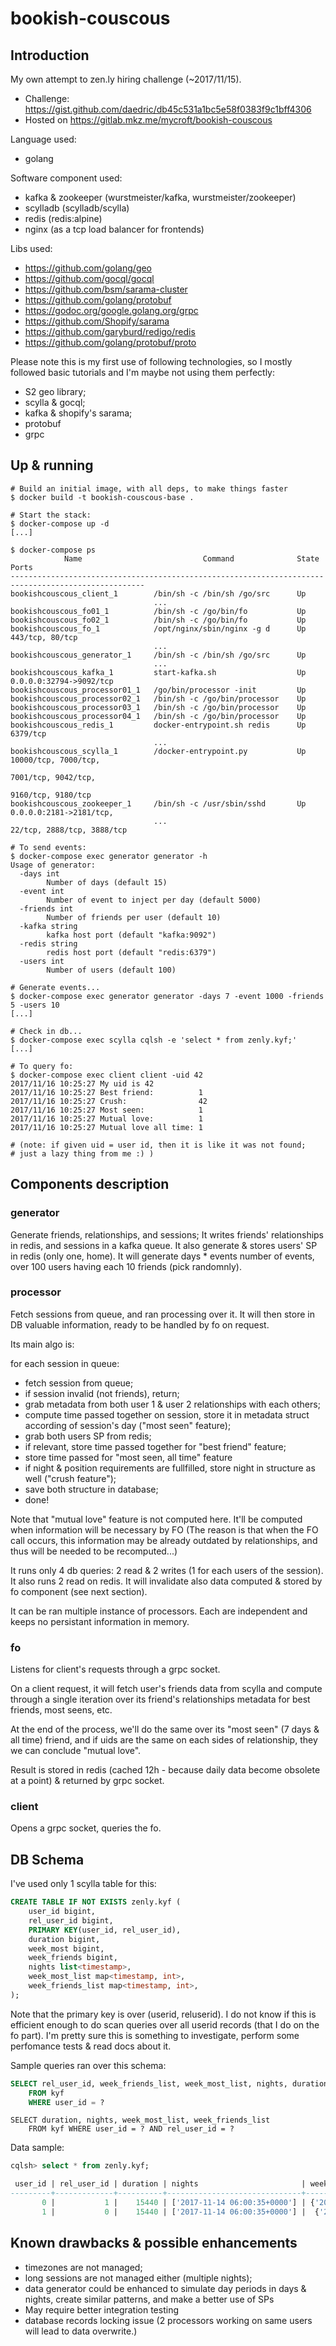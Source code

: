 bookish-couscous
================

## Introduction

My own attempt to zen.ly hiring challenge (~2017/11/15).

- Challenge: https://gist.github.com/daedric/db45c531a1bc5e58f0383f9c1bff4306
- Hosted on https://gitlab.mkz.me/mycroft/bookish-couscous

Language used:

- golang

Software component used:

- kafka & zookeeper (wurstmeister/kafka, wurstmeister/zookeeper)
- scylladb (scylladb/scylla)
- redis (redis:alpine)
- nginx (as a tcp load balancer for frontends)

Libs used:

- https://github.com/golang/geo
- https://github.com/gocql/gocql
- https://github.com/bsm/sarama-cluster
- https://github.com/golang/protobuf
- https://godoc.org/google.golang.org/grpc
- https://github.com/Shopify/sarama
- https://github.com/garyburd/redigo/redis
- https://github.com/golang/protobuf/proto

Please note this is my first use of following technologies, so I mostly
followed basic tutorials and I'm maybe not using them perfectly:

- S2 geo library;
- scylla & gocql;
- kafka & shopify's sarama;
- protobuf
- grpc


## Up & running

```shell
# Build an initial image, with all deps, to make things faster
$ docker build -t bookish-couscous-base .

# Start the stack:
$ docker-compose up -d
[...]

$ docker-compose ps
            Name                           Command              State              Ports
----------------------------------------------------------------------------------------------------
bookishcouscous_client_1        /bin/sh -c /bin/sh /go/src      Up
                                ...
bookishcouscous_fo01_1          /bin/sh -c /go/bin/fo           Up
bookishcouscous_fo02_1          /bin/sh -c /go/bin/fo           Up
bookishcouscous_fo_1            /opt/nginx/sbin/nginx -g d      Up      443/tcp, 80/tcp
                                ...
bookishcouscous_generator_1     /bin/sh -c /bin/sh /go/src      Up
                                ...
bookishcouscous_kafka_1         start-kafka.sh                  Up      0.0.0.0:32794->9092/tcp
bookishcouscous_processor01_1   /go/bin/processor -init         Up
bookishcouscous_processor02_1   /bin/sh -c /go/bin/processor    Up
bookishcouscous_processor03_1   /bin/sh -c /go/bin/processor    Up
bookishcouscous_processor04_1   /bin/sh -c /go/bin/processor    Up
bookishcouscous_redis_1         docker-entrypoint.sh redis      Up      6379/tcp
                                ...
bookishcouscous_scylla_1        /docker-entrypoint.py           Up      10000/tcp, 7000/tcp,
                                                                        7001/tcp, 9042/tcp,
                                                                        9160/tcp, 9180/tcp
bookishcouscous_zookeeper_1     /bin/sh -c /usr/sbin/sshd       Up      0.0.0.0:2181->2181/tcp,
                                ...                                     22/tcp, 2888/tcp, 3888/tcp

# To send events:
$ docker-compose exec generator generator -h
Usage of generator:
  -days int
        Number of days (default 15)
  -event int
        Number of event to inject per day (default 5000)
  -friends int
        Number of friends per user (default 10)
  -kafka string
        kafka host port (default "kafka:9092")
  -redis string
        redis host port (default "redis:6379")
  -users int
        Number of users (default 100)

# Generate events...
$ docker-compose exec generator generator -days 7 -event 1000 -friends 5 -users 10
[...]

# Check in db...
$ docker-compose exec scylla cqlsh -e 'select * from zenly.kyf;'
[...]

# To query fo:
$ docker-compose exec client client -uid 42
2017/11/16 10:25:27 My uid is 42
2017/11/16 10:25:27 Best friend:          1
2017/11/16 10:25:27 Crush:                42
2017/11/16 10:25:27 Most seen:            1
2017/11/16 10:25:27 Mutual love:          1
2017/11/16 10:25:27 Mutual love all time: 1

# (note: if given uid = user id, then it is like it was not found;
# just a lazy thing from me :) )
```


## Components description

### generator

Generate friends, relationships, and sessions; It writes friends' relationships in redis,
and sessions in a kafka queue. It also generate & stores users' SP in redis (only one, home).
It will generate days * events number of events, over 100 users having each 10 friends (pick randomnly).

### processor

Fetch sessions from queue, and ran processing over it. It will then store in DB valuable information,
ready to be handled by fo on request.

Its main algo is:

for each session in queue:

- fetch session from queue;
- if session invalid (not friends), return;
- grab metadata from both user 1 & user 2 relationships with each others;
- compute time passed together on session, store it in metadata struct according of session's day ("most seen" feature);
- grab both users SP from redis;
- if relevant, store time passed together for "best friend" feature;
- store time passed for "most seen, all time" feature
- if night & position requirements are fullfilled, store night in structure as well ("crush feature");
- save both structure in database;
- done!

Note that "mutual love" feature is not computed here. It'll be computed when information will
be necessary by FO (The reason is that when the FO call occurs, this information may be
already outdated by relationships, and thus will be needed to be recomputed...)

It runs only 4 db queries: 2 read & 2 writes (1 for each users of the session).
It also runs 2 read on redis.
It will invalidate also data computed & stored by fo component (see next section).

It can be ran multiple instance of processors. Each are independent and keeps no persistant information
in memory.

### fo

Listens for client's requests through a grpc socket.

On a client request, it will fetch user's friends data from scylla and compute through a single iteration
over its friend's relationships metadata for best friends, most seens, etc.

At the end of the process, we'll do the same over its "most seen" (7 days & all time) friend,
and if uids are the same on each sides of relationship, they we can conclude "mutual love".

Result is stored in redis (cached 12h - because daily data become obsolete at a point) & returned by grpc socket.

### client

Opens a grpc socket, queries the fo.


## DB Schema

I've used only 1 scylla table for this:

```sql
CREATE TABLE IF NOT EXISTS zenly.kyf (
    user_id bigint,
    rel_user_id bigint,
    PRIMARY KEY(user_id, rel_user_id),
    duration bigint,
    week_most bigint,
    week_friends bigint,
    nights list<timestamp>,
    week_most_list map<timestamp, int>,
    week_friends_list map<timestamp, int>,
);
```

Note that the primary key is over (userid, reluserid). I do not know if this is
efficient enough to do scan queries over all userid records (that I do on the
fo part). I'm pretty sure this is something to investigate, perform some
perfomance tests & read docs about it.

Sample queries ran over this schema:

```sql
SELECT rel_user_id, week_friends_list, week_most_list, nights, duration
    FROM kyf
    WHERE user_id = ?
```

```
SELECT duration, nights, week_most_list, week_friends_list
    FROM kyf WHERE user_id = ? AND rel_user_id = ?
```

Data sample:

```sql
cqlsh> select * from zenly.kyf;

 user_id | rel_user_id | duration | nights                       | week_friends_list                                                                                                                                                                                                                              | week_most_list
---------+-------------+----------+------------------------------+------------------------------------------------------------------------------------------------------------------------------------------------------------------------------------------------------------------------------------------------+------------------------------------------------------------------------------------------------------------------------------------------------------------------------------------------------------------------------------------------------
       0 |           1 |    15440 | ['2017-11-14 06:00:35+0000'] | {'2017-11-11 00:00:00+0000': 1973, '2017-11-12 00:00:00+0000': 2127, '2017-11-13 00:00:00+0000': 1569, '2017-11-14 00:00:00+0000': 1818, '2017-11-15 00:00:00+0000': 2516, '2017-11-16 00:00:00+0000': 2348, '2017-11-17 00:00:00+0000': 1131} | {'2017-11-11 00:00:00+0000': 2167, '2017-11-12 00:00:00+0000': 2127, '2017-11-13 00:00:00+0000': 1569, '2017-11-14 00:00:00+0000': 2289, '2017-11-15 00:00:00+0000': 2516, '2017-11-16 00:00:00+0000': 2348, '2017-11-17 00:00:00+0000': 1236}
       1 |           0 |    15440 | ['2017-11-14 06:00:35+0000'] |  {'2017-11-11 00:00:00+0000': 2167, '2017-11-12 00:00:00+0000': 2127, '2017-11-13 00:00:00+0000': 1569, '2017-11-14 00:00:00+0000': 1913, '2017-11-15 00:00:00+0000': 1916, '2017-11-16 00:00:00+0000': 2065, '2017-11-17 00:00:00+0000': 788} | {'2017-11-11 00:00:00+0000': 2167, '2017-11-12 00:00:00+0000': 2127, '2017-11-13 00:00:00+0000': 1569, '2017-11-14 00:00:00+0000': 2289, '2017-11-15 00:00:00+0000': 2516, '2017-11-16 00:00:00+0000': 2348, '2017-11-17 00:00:00+0000': 1236}
```

## Known drawbacks & possible enhancements

- timezones are not managed;
- long sessions are not managed either (multiple nights);
- data generator could be enhanced to simulate day periods in days & nights, create similar
  patterns, and make a better use of SPs
- May require better integration testing
- database records locking issue (2 processors working on same users will lead to data overwrite.)
